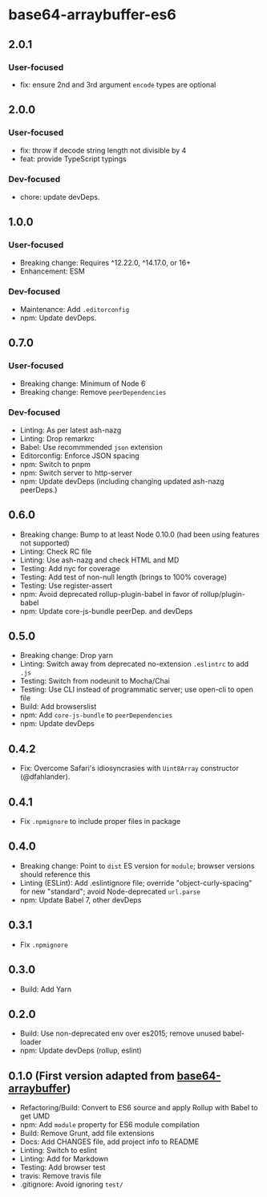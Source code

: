 # base64-arraybuffer-es6

## 2.0.1

### User-focused

- fix: ensure 2nd and 3rd argument `encode` types are optional

## 2.0.0

### User-focused

- fix: throw if decode string length not divisible by 4
- feat: provide TypeScript typings

### Dev-focused

- chore: update devDeps.

## 1.0.0

### User-focused

- Breaking change: Requires ^12.22.0, ^14.17.0, or 16+
- Enhancement: ESM

### Dev-focused

- Maintenance: Add `.editorconfig`
- npm: Update devDeps.

## 0.7.0

### User-focused
- Breaking change: Minimum of Node 6
- Breaking change: Remove `peerDependencies`

### Dev-focused
- Linting: As per latest ash-nazg
- Linting: Drop remarkrc
- Babel: Use recommmended `json` extension
- Editorconfig: Enforce JSON spacing
- npm: Switch to pnpm
- npm: Switch server to http-server
- npm: Update devDeps (including changing updated ash-nazg peerDeps.)

## 0.6.0

- Breaking change: Bump to at least Node 0.10.0 (had been using features not supported)
- Linting: Check RC file
- Linting: Use ash-nazg and check HTML and MD
- Testing: Add nyc for coverage
- Testing: Add test of non-null length (brings to 100% coverage)
- Testing: Use register-assert
- npm: Avoid deprecated rollup-plugin-babel in favor of rollup/plugin-babel
- npm: Update core-js-bundle peerDep. and devDeps

## 0.5.0

- Breaking change: Drop yarn
- Linting: Switch away from deprecated no-extension `.eslintrc` to add `.js`
- Testing: Switch from nodeunit to Mocha/Chai
- Testing: Use CLI instead of programmatic server; use open-cli to open file
- Build: Add browserslist
- npm: Add `core-js-bundle` to `peerDependencies`
- npm: Update devDeps

## 0.4.2

- Fix: Overcome Safari's idiosyncrasies with `Uint8Array` constructor
    (@dfahlander).

## 0.4.1

- Fix `.npmignore` to include proper files in package

## 0.4.0

- Breaking change: Point to `dist` ES version for `module`; browser versions
    should reference this
- Linting (ESLint): Add .eslintignore file; override "object-curly-spacing"
    for new "standard"; avoid Node-deprecated `url.parse`
- npm: Update Babel 7, other devDeps

## 0.3.1

- Fix `.npmignore`

## 0.3.0

- Build: Add Yarn

## 0.2.0

- Build: Use non-deprecated env over es2015; remove unused babel-loader
- npm: Update devDeps (rollup, eslint)

## 0.1.0 (First version adapted from [base64-arraybuffer](https://github.com/niklasvh/base64-arraybuffer))

- Refactoring/Build: Convert to ES6 source and apply Rollup with
    Babel to get UMD
- npm: Add `module` property for ES6 module compilation
- Build: Remove Grunt, add file extensions
- Docs: Add CHANGES file, add project info to README
- Linting: Switch to eslint
- Linting: Add for Markdown
- Testing: Add browser test
- travis: Remove travis file
- .gitignore: Avoid ignoring `test/`
